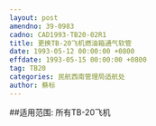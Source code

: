 ```yaml
---
layout: post
amendno: 39-0983
cadno: CAD1993-TB20-02R1
title: 更换TB-20飞机燃油箱通气软管
date: 1993-05-12 00:00:00 +0800
effdate: 1993-05-15 00:00:00 +0800
tag: TB20
categories: 民航西南管理局适航处
author: 蔡标
---
```


##适用范围:
所有TB-20飞机

